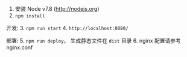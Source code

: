 1. 安装 Node v7.8 (http://nodejs.org)
2. `npm install`

开发:
3. `npm run start`
4. `http://localhost:8080/`

部署:
5. `npm run deploy`， 生成静态文件在 `dist` 目录
6. nginx 配置请参考 nginx.conf